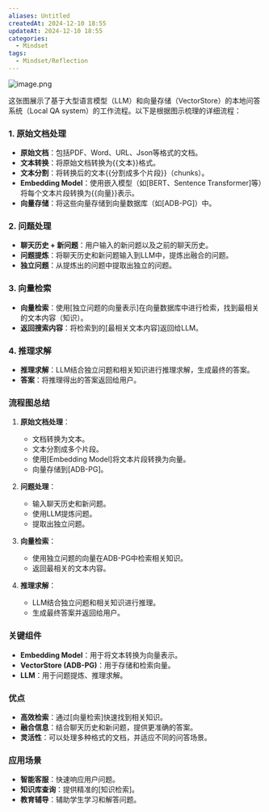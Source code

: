 ```yaml
---
aliases: Untitled
createdAt: 2024-12-10 18:55
updateAt: 2024-12-10 18:55
categories:
  - Mindset
tags:
  - Mindset/Reflection
---
```


![image.png](https://cdn.jsdelivr.net/gh/duanbiao2000/BlogGallery@main/picture/202412101858472.png)

这张图展示了基于大型语言模型（LLM）和向量存储（VectorStore）的本地问答系统（Local QA system）的工作流程。以下是根据图示梳理的详细流程：
### 1. 原始文档处理
- **原始文档**：包括PDF、Word、URL、Json等格式的文档。
- **文本转换**：将原始文档转换为{{文本}}格式。
- **文本分割**：将转换后的文本{{分割成多个片段}}（chunks）。
- **Embedding Model**：使用嵌入模型（如[BERT、Sentence Transformer]等）将每个文本片段转换为{{向量}}表示。
- **向量存储**：将这些向量存储到向量数据库（如[ADB-PG]）中。
### 2. 问题处理
- **聊天历史 + 新问题**：用户输入的新问题以及之前的聊天历史。
- **问题提炼**：将聊天历史和新问题输入到LLM中，提炼出融合的问题。
- **独立问题**：从提炼出的问题中提取出独立的问题。
### 3. 向量检索
- **向量检索**：使用[独立问题的向量表示]在向量数据库中进行检索，找到最相关的文本内容（知识）。
- **返回搜索内容**：将检索到的[最相关文本内容]返回给LLM。
### 4. 推理求解
- **推理求解**：LLM结合独立问题和相关知识进行推理求解，生成最终的答案。
- **答案**：将推理得出的答案返回给用户。
### 流程图总结
1. **原始文档处理**：
   - 文档转换为文本。
   - 文本分割成多个片段。
   - 使用[Embedding Model]将文本片段转换为向量。
   - 向量存储到[ADB-PG]。

2. **问题处理**：
   - 输入聊天历史和新问题。
   - 使用LLM提炼问题。
   - 提取出独立问题。

3. **向量检索**：
   - 使用独立问题的向量在ADB-PG中检索相关知识。
   - 返回最相关的文本内容。

4. **推理求解**：
   - LLM结合独立问题和相关知识进行推理。
   - 生成最终答案并返回给用户。

### 关键组件
- **Embedding Model**：用于将文本转换为向量表示。
- **VectorStore (ADB-PG)**：用于存储和检索向量。
- **LLM**：用于问题提炼、推理求解。

### 优点
- **高效检索**：通过[向量检索]快速找到相关知识。
- **融合信息**：结合聊天历史和新问题，提供更准确的答案。
- **灵活性**：可以处理多种格式的文档，并适应不同的问答场景。

### 应用场景
- **智能客服**：快速响应用户问题。
- **知识库查询**：提供精准的[知识检索]。
- **教育辅导**：辅助学生学习和解答问题。



